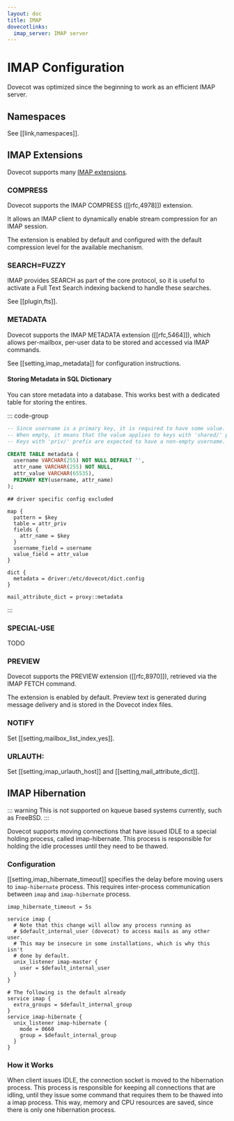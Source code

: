 ```yaml
---
layout: doc
title: IMAP
dovecotlinks:
  imap_server: IMAP server
---
```


# IMAP Configuration

Dovecot was optimized since the beginning to work as an efficient IMAP server.

## Namespaces

See [[link,namespaces]].

## IMAP Extensions

Dovecot supports many [IMAP extensions](https://imapwiki.org/Specs).

### COMPRESS

Dovecot supports the IMAP COMPRESS ([[rfc,4978]]) extension.

It allows an IMAP client to dynamically enable stream compression for an
IMAP session.

The extension is enabled by default and configured with the default
compression level for the available mechanism.

### SEARCH=FUZZY

IMAP provides SEARCH as part of the core protocol, so it is useful to activate
a Full Text Search indexing backend to handle these searches.

See [[plugin,fts]].

### METADATA

Dovecot supports the IMAP METADATA extension ([[rfc,5464]]), which allows
per-mailbox, per-user data to be stored and accessed via IMAP commands.

See [[setting,imap_metadata]] for configuration instructions.

#### Storing Metadata in SQL Dictionary

You can store metadata into a database. This works best with a dedicated table
for storing the entires.

::: code-group
```sql [SQL Schema]
-- Since username is a primary key, it is required to have some value.
-- When empty, it means that the value applies to keys with 'shared/' prefix.
-- Keys with 'priv/' prefix are expected to have a non-empty username.

CREATE TABLE metadata (
  username VARCHAR(255) NOT NULL DEFAULT '',
  attr_name VARCHAR(255) NOT NULL,
  attr_value VARCHAR(65535),
  PRIMARY KEY(username, attr_name)
);
```

```[/etc/dovecot/dict.config]
## driver specific config excluded

map {
  pattern = $key
  table = attr_priv
  fields {
    attr_name = $key
  }
  username_field = username
  value_field = attr_value
}
```

```[/etc/dovecot/dovecot.conf]
dict {
  metadata = driver:/etc/dovecot/dict.config
}

mail_attribute_dict = proxy::metadata
```
:::

### SPECIAL-USE

TODO

### PREVIEW

Dovecot supports the PREVIEW extension ([[rfc,8970]]), retrieved
via the IMAP FETCH command.

The extension is enabled by default. Preview text is generated during
message delivery and is stored in the Dovecot index files.

### NOTIFY

Set [[setting,mailbox_list_index,yes]].

### URLAUTH:

Set [[setting,imap_urlauth_host]] and [[setting,mail_attribute_dict]].

## IMAP Hibernation

::: warning
This is not supported on kqueue based systems currently, such as FreeBSD.
:::

Dovecot supports moving connections that have issued IDLE to a special holding
process, called imap-hibernate. This process is responsible for holding the
idle processes until they need to be thawed.

### Configuration

[[setting,imap_hibernate_timeout]] specifies the delay before moving users to
`imap-hibernate` process. This requires inter-process communication between
`imap` and `imap-hibernate` process.

```[dovecot.conf]
imap_hibernate_timeout = 5s

service imap {
  # Note that this change will allow any process running as
  # $default_internal_user (dovecot) to access mails as any other user.
  # This may be insecure in some installations, which is why this isn't
  # done by default.
  unix_listener imap-master {
    user = $default_internal_user
  }
}

# The following is the default already
service imap {
  extra_groups = $default_internal_group
}
service imap-hibernate {
  unix_listener imap-hibernate {
    mode = 0660
    group = $default_internal_group
  }
}
```

### How it Works

When client issues IDLE, the connection socket is moved to the hibernation
process. This process is responsible for keeping all connections that are
idling, until they issue some command that requires them to be thawed into a
imap process. This way, memory and CPU resources are saved, since there is only
one hibernation process.
